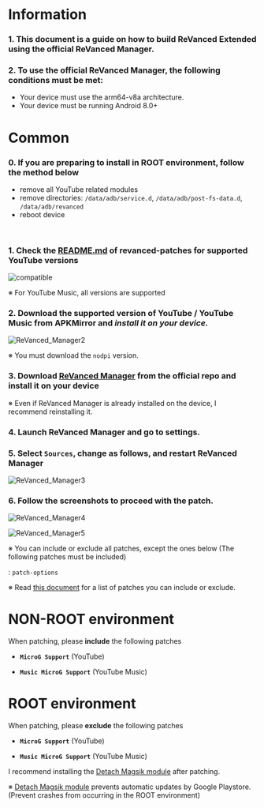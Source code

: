Information
==
### 1. This document is a guide on how to build ReVanced Extended using the official ReVanced Manager.
### 2. To use the official ReVanced Manager, the following conditions must be met:
- Your device must use the arm64-v8a architecture.
- Your device must be running Android 8.0+

Common
==
### 0. If you are preparing to install in **ROOT environment**, follow the method below
- remove all YouTube related modules
- remove directories: `/data/adb/service.d`, `/data/adb/post-fs-data.d`, `/data/adb/revanced`
- reboot device

​
### 1. Check the [README.md](https://github.com/inotia00/revanced-patches/tree/revanced-extended#-json-format) of revanced-patches for supported YouTube versions

![compatible](https://user-images.githubusercontent.com/108592928/209435297-fef7955b-db7e-4e16-80b7-23cee48a0754.png)

※ For YouTube Music, all versions are supported
​

### 2. Download the supported version of YouTube / YouTube Music from APKMirror and **_install it on your device._**

![ReVanced_Manager2](https://user-images.githubusercontent.com/108592928/202147431-37ef69d0-4688-40c5-8280-0563ae27fdee.png)

※ You must download the `nodpi` version.

### 3. Download [ReVanced Manager](https://github.com/revanced/revanced-manager/releases/latest) from the official repo and install it on your device

※ Even if ReVanced Manager is already installed on the device, I recommend reinstalling it.

### 4. Launch ReVanced Manager and go to settings.

### 5. Select `Sources`, change as follows, and **restart ReVanced Manager**

![ReVanced_Manager3](https://user-images.githubusercontent.com/108592928/202158656-525286ae-7a18-408f-a2d9-cc97bc5668e1.png)

### 6. Follow the screenshots to proceed with the patch.

![ReVanced_Manager4](https://user-images.githubusercontent.com/108592928/202160529-5a62e8ed-40c6-444f-9ad9-447868a29396.png)

![ReVanced_Manager5](https://user-images.githubusercontent.com/108592928/202160603-00138b03-821a-4ca8-b83a-57accc054f31.png)

※ You can include or exclude all patches, except the ones below (The following patches must be included)

: `patch-options`

※ Read [this document](https://github.com/inotia00/revanced-documentation/wiki/Options-Information-about-the-patch) for a list of patches you can include or exclude.

NON-ROOT environment
==
When patching, please **include** the following patches

- **`MicroG Support`** (YouTube)

- **`Music MicroG Support`** (YouTube Music)


ROOT environment
==
When patching, please **exclude** the following patches

- **`MicroG Support`** (YouTube)

- **`Music MicroG Support`** (YouTube Music)

I recommend installing the [Detach Magsik module](https://forum.xda-developers.com/t/module-detach3-detach-market-links.3447494/) after patching.

※ [Detach Magsik module](https://forum.xda-developers.com/t/module-detach3-detach-market-links.3447494/) prevents automatic updates by Google Playstore. (Prevent crashes from occurring in the ROOT environment)